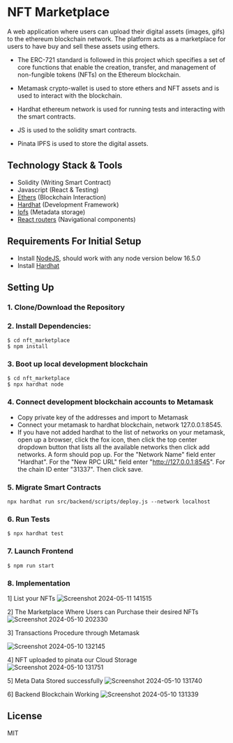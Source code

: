 # NFT Marketplace

A web application where users can upload their digital assets (images, gifs) to the ethereum blockchain network. The platform acts as a marketplace for users to have buy and sell these assets using ethers.  


- The ERC-721 standard is followed in this project which specifies a set of core functions that enable the creation, transfer, and management of non-fungible tokens (NFTs) on the Ethereum blockchain.

- Metamask crypto-wallet is used to store ethers and NFT assets and is used to interact with the blockchain.

- Hardhat ethereum network is used for running tests and interacting with the smart contracts.

- JS is used to the solidity smart contracts.

- Pinata IPFS is used to store the digital assets.

## Technology Stack & Tools

- Solidity (Writing Smart Contract)
- Javascript (React & Testing)
- [Ethers](https://docs.ethers.io/v5/) (Blockchain Interaction)
- [Hardhat](https://hardhat.org/) (Development Framework)
- [Ipfs](https://ipfs.io/) (Metadata storage)
- [React routers](https://v5.reactrouter.com/) (Navigational components)

## Requirements For Initial Setup
- Install [NodeJS](https://nodejs.org/en/), should work with any node version below 16.5.0
- Install [Hardhat](https://hardhat.org/)

## Setting Up
### 1. Clone/Download the Repository

### 2. Install Dependencies:
```
$ cd nft_marketplace
$ npm install
```
### 3. Boot up local development blockchain
```
$ cd nft_marketplace
$ npx hardhat node
```

### 4. Connect development blockchain accounts to Metamask
- Copy private key of the addresses and import to Metamask
- Connect your metamask to hardhat blockchain, network 127.0.0.1:8545.
- If you have not added hardhat to the list of networks on your metamask, open up a browser, click the fox icon, then click the top center dropdown button that lists all the available networks then click add networks. A form should pop up. For the "Network Name" field enter "Hardhat". For the "New RPC URL" field enter "http://127.0.0.1:8545". For the chain ID enter "31337". Then click save.  


### 5. Migrate Smart Contracts
`npx hardhat run src/backend/scripts/deploy.js --network localhost`

### 6. Run Tests
`$ npx hardhat test`

### 7. Launch Frontend
`$ npm run start`

### 8. Implementation
1] List your NFTs
![Screenshot 2024-05-11 141515](https://github.com/progspac-vnn/NFT-Market/assets/83080783/b8a1af5c-ce56-440e-9390-b040ee792d45)

2] The Marketplace Where Users can Purchase their desired NFTs
![Screenshot 2024-05-10 202330](https://github.com/progspac-vnn/NFT-Market/assets/83080783/9071f5c1-319d-4bdc-926a-b7400f5d865c)

3] Transactions Procedure through Metamask

![Screenshot 2024-05-10 132145](https://github.com/progspac-vnn/NFT-Market/assets/83080783/35521f9c-c957-410d-86b5-6fd329082241)

4] NFT uploaded to pinata our Cloud Storage 
![Screenshot 2024-05-10 131751](https://github.com/progspac-vnn/NFT-Market/assets/83080783/a7f9956e-019a-4753-b6f0-dabcbeccd8ad)

5] Meta Data Stored successfully
![Screenshot 2024-05-10 131740](https://github.com/progspac-vnn/NFT-Market/assets/83080783/43399963-ddf7-431f-bdfc-77f1dd31ad63)

6] Backend Blockchain Working
![Screenshot 2024-05-10 131339](https://github.com/progspac-vnn/NFT-Market/assets/83080783/c533f952-dcfc-48bf-b806-f01c18f53a4f)

License
----
MIT

